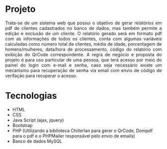 # Projeto 

<div style = "text-align:justify;">
Trata-se de um sistema web que possui o objetivo de gerar relatórios em pdf de clientes cadastrados no banco de dados, mas também permite a edição e exclusão de um cliente. 
O relatório gerado será em formato pdf com as informações de todos os clientes, conta com algumas variáveis calculadas como número total de clientes, média de idade, 
porcentagem de homens/mulheres, data/hora de processamento, código do relatório com exibição do QrCode correspondente. A regra de negócio e proposta do projeto é para uso 
particular de uma pessoa, que terá acesso por meio do painel do login com e-mail e senha, caso seja necessário existe um mecanismo para recuperação de senha via email com 
envio de código de verifação para recuperar o acesso.          
</div>

# Tecnologias 

- HTML
- CSS
- Java Script (ajax, jquery)
- Bootstrap 
- PHP (Utilizando a biblioteca Chillerlan para gerar o QrCode, Dompdf para o pdf e o PHPMailer responsável pelo envio de emails)
- Banco de dados MySQL 
